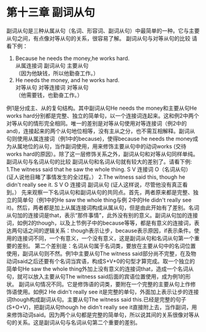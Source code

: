 # 第十三章 副词从句

副词从句是三种从属从句（名词、形容词、副词从句）中最简单的一种。它与主要从句之间，有点像对等从句的关系，很容易了解。
副词从句与对等从句的比较
请看下例：  
1. Because he needs the money,he works hard.  
从属连接词 副词从句 主要从句    
（因为他缺钱，所以他勤奋工作。）   
2. He needs the money, and he works hard.  
对等从句 对等连接词 对等从句  
（他需要钱，也勤奋工作。）  

例1是分成主、从的复句结构。其中副词从句He needs the money和主要从句He works hard分别都是完整、独立的简单句，以一个连接词连起来。这和例2中两个对等从句的情形完全相同。唯一的差别是对等从句使用对等连接词（例2中的and)，连接起来的两个从句地位相等，没有主从之分，也不需互相解释。副词从句则使用从属连接词（例1中的because)，使得because he needs the money成为从属地位的从句，当作副词使用，用来修饰主要从句中的动词works (交待works hard的原因）。除了这一层修饰关系之外，副词从句和对等从句同样单纯。
副词从句与名词从句的比较
副词从句和名词从句就有较大的差别了。请看下例:
1.The witness said that he saw the whole thing.
S V 连接词 O（名词从句）
(证人说他目睹了事情发生的全过程。）
2.The witness said this, though he didn't really see it.
S V O 连接词 副词从句
(证人这样说，尽管他没有真正看到。）
先来观察一下名词从句和副词从句的共同点。首先，两者原来都是完整、独立的简单句（例1中的He saw the whole thing与例 2中的He didn't really see it)。然后，两者都是加上从属连接词构成从属从句，但是由此开始有了差别。名词从句加的连接词是that，表示“那件事情”，此外没有别的意义。副词从句加的连接词，如例2的though，以及上节例子中的because等等，都是有意义的连接词，表达两句话之间的逻辑关系：though表示让步，because表示原因，if表示条件。使用的连接词不同，一个有意义，一个没有意义，这是副词从句和名词从句第一个重要的差别。
第二个差别是：名词从句属于名词类，要放在主要从句中的名词位置使用，副词从句则不然。例1中主要从句The witness said部分尚不完整，在及物动词said之后还要有个名词当宾语，构成S+V+0的句型才算完成。取一个独立的简单句He saw the whole thing外加上没有意义的连接词that，造成一个名词从句，就可以放入主要从句The witness said后面的宾语位置使用，成为例1的形状。
副词从句情况不同。它是修饰语的词类，要附在一个完整的主要从句上作修饰语使用。如例2 He didn't really see it是完整的单句，外面加上表示让步的连接词though构成副词从句。主要从句The witness said this.已经是完整的句子(S+O+V)，把副词从句though he didn't really see it直接附上去，当作副词，用来修饰动词said。因为两个从句都是完整的简单句，所以说其间的关系很像对等从句的关系。这是副词从句与名词从句第二个重要的差别。
